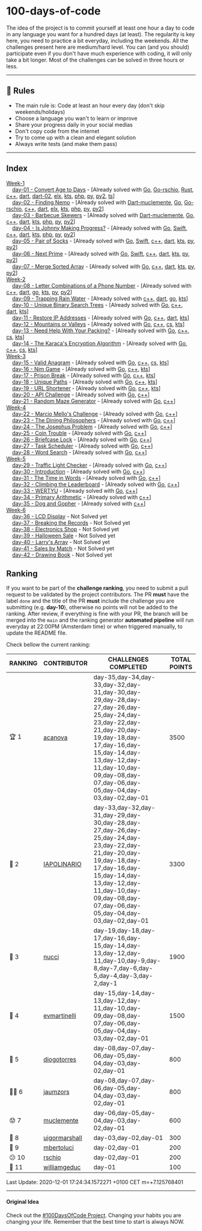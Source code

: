 # 100-days-of-code

The idea of the project is to commit yourself at least one hour a day to code in any language you want for a hundred days (at least). The regularity is key here, you need to practice a bit everyday, including the weekends.
All the challenges present here are medium/hard level. You can (and you should) participate even if you don't have much experience with coding, it will only take a bit longer.
Most of the challenges can be solved in three hours or less.

---

## 🚩 Rules

- The main rule is: Code at least an hour every day (don't skip weekends/holidays)
- Choose a language you wan't to learn or improve
- Share your progress daily in your social medias
- Don't copy code from the internet
- Try to come up with a clean and elegant solution
- Always write tests (and make them pass)

---

## Index

[Week-1](https://github.com/IAPOLINARIO/100-days-of-code/tree/main/Month-1/Week-1) <br/> &nbsp;&nbsp;&nbsp;&nbsp;[day-01 - Convert Age to Days](https://github.com/IAPOLINARIO/100-days-of-code/blob/main/Month-1/Week-1/day-01/README.md) - [Already solved with [Go](https://github.com/IAPOLINARIO/100-days-of-code/tree/main/Month-1/Week-1/day-01/Go), [Go-rschio](https://github.com/IAPOLINARIO/100-days-of-code/tree/main/Month-1/Week-1/day-01/Go-rschio), [Rust](https://github.com/IAPOLINARIO/100-days-of-code/tree/main/Month-1/Week-1/day-01/Rust), [c++](https://github.com/IAPOLINARIO/100-days-of-code/tree/main/Month-1/Week-1/day-01/c++), [dart](https://github.com/IAPOLINARIO/100-days-of-code/tree/main/Month-1/Week-1/day-01/dart), [dart-02](https://github.com/IAPOLINARIO/100-days-of-code/tree/main/Month-1/Week-1/day-01/dart-02), [elx](https://github.com/IAPOLINARIO/100-days-of-code/tree/main/Month-1/Week-1/day-01/elx), [kts](https://github.com/IAPOLINARIO/100-days-of-code/tree/main/Month-1/Week-1/day-01/kts), [php](https://github.com/IAPOLINARIO/100-days-of-code/tree/main/Month-1/Week-1/day-01/php), [py](https://github.com/IAPOLINARIO/100-days-of-code/tree/main/Month-1/Week-1/day-01/py), [py2](https://github.com/IAPOLINARIO/100-days-of-code/tree/main/Month-1/Week-1/day-01/py2), [ts](https://github.com/IAPOLINARIO/100-days-of-code/tree/main/Month-1/Week-1/day-01/ts)] <br/> &nbsp;&nbsp;&nbsp;&nbsp;[day-02 - Finding Nemo](https://github.com/IAPOLINARIO/100-days-of-code/blob/main/Month-1/Week-1/day-02/README.md) - [Already solved with [Dart-muclemente](https://github.com/IAPOLINARIO/100-days-of-code/tree/main/Month-1/Week-1/day-02/Dart-muclemente), [Go](https://github.com/IAPOLINARIO/100-days-of-code/tree/main/Month-1/Week-1/day-02/Go), [Go-rschio](https://github.com/IAPOLINARIO/100-days-of-code/tree/main/Month-1/Week-1/day-02/Go-rschio), [c++](https://github.com/IAPOLINARIO/100-days-of-code/tree/main/Month-1/Week-1/day-02/c++), [dart](https://github.com/IAPOLINARIO/100-days-of-code/tree/main/Month-1/Week-1/day-02/dart), [elx](https://github.com/IAPOLINARIO/100-days-of-code/tree/main/Month-1/Week-1/day-02/elx), [kts](https://github.com/IAPOLINARIO/100-days-of-code/tree/main/Month-1/Week-1/day-02/kts), [php](https://github.com/IAPOLINARIO/100-days-of-code/tree/main/Month-1/Week-1/day-02/php), [py](https://github.com/IAPOLINARIO/100-days-of-code/tree/main/Month-1/Week-1/day-02/py), [py2](https://github.com/IAPOLINARIO/100-days-of-code/tree/main/Month-1/Week-1/day-02/py2)] <br/> &nbsp;&nbsp;&nbsp;&nbsp;[day-03 - Barbecue Skewers](https://github.com/IAPOLINARIO/100-days-of-code/blob/main/Month-1/Week-1/day-03/README.md) - [Already solved with [Dart-muclemente](https://github.com/IAPOLINARIO/100-days-of-code/tree/main/Month-1/Week-1/day-03/Dart-muclemente), [Go](https://github.com/IAPOLINARIO/100-days-of-code/tree/main/Month-1/Week-1/day-03/Go), [c++](https://github.com/IAPOLINARIO/100-days-of-code/tree/main/Month-1/Week-1/day-03/c++), [dart](https://github.com/IAPOLINARIO/100-days-of-code/tree/main/Month-1/Week-1/day-03/dart), [kts](https://github.com/IAPOLINARIO/100-days-of-code/tree/main/Month-1/Week-1/day-03/kts), [php](https://github.com/IAPOLINARIO/100-days-of-code/tree/main/Month-1/Week-1/day-03/php), [py](https://github.com/IAPOLINARIO/100-days-of-code/tree/main/Month-1/Week-1/day-03/py), [py2](https://github.com/IAPOLINARIO/100-days-of-code/tree/main/Month-1/Week-1/day-03/py2)] <br/> &nbsp;&nbsp;&nbsp;&nbsp;[day-04 - Is Johnny Making Progress?](https://github.com/IAPOLINARIO/100-days-of-code/blob/main/Month-1/Week-1/day-04/README.md) - [Already solved with [Go](https://github.com/IAPOLINARIO/100-days-of-code/tree/main/Month-1/Week-1/day-04/Go), [Swift](https://github.com/IAPOLINARIO/100-days-of-code/tree/main/Month-1/Week-1/day-04/Swift), [c++](https://github.com/IAPOLINARIO/100-days-of-code/tree/main/Month-1/Week-1/day-04/c++), [dart](https://github.com/IAPOLINARIO/100-days-of-code/tree/main/Month-1/Week-1/day-04/dart), [kts](https://github.com/IAPOLINARIO/100-days-of-code/tree/main/Month-1/Week-1/day-04/kts), [php](https://github.com/IAPOLINARIO/100-days-of-code/tree/main/Month-1/Week-1/day-04/php), [py](https://github.com/IAPOLINARIO/100-days-of-code/tree/main/Month-1/Week-1/day-04/py), [py2](https://github.com/IAPOLINARIO/100-days-of-code/tree/main/Month-1/Week-1/day-04/py2)] <br/> &nbsp;&nbsp;&nbsp;&nbsp;[day-05 - Pair of Socks](https://github.com/IAPOLINARIO/100-days-of-code/blob/main/Month-1/Week-1/day-05/README.md) - [Already solved with [Go](https://github.com/IAPOLINARIO/100-days-of-code/tree/main/Month-1/Week-1/day-05/Go), [Swift](https://github.com/IAPOLINARIO/100-days-of-code/tree/main/Month-1/Week-1/day-05/Swift), [c++](https://github.com/IAPOLINARIO/100-days-of-code/tree/main/Month-1/Week-1/day-05/c++), [dart](https://github.com/IAPOLINARIO/100-days-of-code/tree/main/Month-1/Week-1/day-05/dart), [kts](https://github.com/IAPOLINARIO/100-days-of-code/tree/main/Month-1/Week-1/day-05/kts), [py](https://github.com/IAPOLINARIO/100-days-of-code/tree/main/Month-1/Week-1/day-05/py), [py2](https://github.com/IAPOLINARIO/100-days-of-code/tree/main/Month-1/Week-1/day-05/py2)] <br/> &nbsp;&nbsp;&nbsp;&nbsp;[day-06 - Next Prime](https://github.com/IAPOLINARIO/100-days-of-code/blob/main/Month-1/Week-1/day-06/README.md) - [Already solved with [Go](https://github.com/IAPOLINARIO/100-days-of-code/tree/main/Month-1/Week-1/day-06/Go), [Swift](https://github.com/IAPOLINARIO/100-days-of-code/tree/main/Month-1/Week-1/day-06/Swift), [c++](https://github.com/IAPOLINARIO/100-days-of-code/tree/main/Month-1/Week-1/day-06/c++), [dart](https://github.com/IAPOLINARIO/100-days-of-code/tree/main/Month-1/Week-1/day-06/dart), [kts](https://github.com/IAPOLINARIO/100-days-of-code/tree/main/Month-1/Week-1/day-06/kts), [py](https://github.com/IAPOLINARIO/100-days-of-code/tree/main/Month-1/Week-1/day-06/py), [py2](https://github.com/IAPOLINARIO/100-days-of-code/tree/main/Month-1/Week-1/day-06/py2)] <br/> &nbsp;&nbsp;&nbsp;&nbsp;[day-07 - Merge Sorted Array](https://github.com/IAPOLINARIO/100-days-of-code/blob/main/Month-1/Week-1/day-07/README.md) - [Already solved with [Go](https://github.com/IAPOLINARIO/100-days-of-code/tree/main/Month-1/Week-1/day-07/Go), [c++](https://github.com/IAPOLINARIO/100-days-of-code/tree/main/Month-1/Week-1/day-07/c++), [dart](https://github.com/IAPOLINARIO/100-days-of-code/tree/main/Month-1/Week-1/day-07/dart), [kts](https://github.com/IAPOLINARIO/100-days-of-code/tree/main/Month-1/Week-1/day-07/kts), [py](https://github.com/IAPOLINARIO/100-days-of-code/tree/main/Month-1/Week-1/day-07/py), [py2](https://github.com/IAPOLINARIO/100-days-of-code/tree/main/Month-1/Week-1/day-07/py2)] <br/> [Week-2](https://github.com/IAPOLINARIO/100-days-of-code/tree/main/Month-1/Week-2) <br/> &nbsp;&nbsp;&nbsp;&nbsp;[day-08 - Letter Combinations of a Phone Number](https://github.com/IAPOLINARIO/100-days-of-code/blob/main/Month-1/Week-2/day-08/README.md) - [Already solved with [c++](https://github.com/IAPOLINARIO/100-days-of-code/tree/main/Month-1/Week-2/day-08/c++), [dart](https://github.com/IAPOLINARIO/100-days-of-code/tree/main/Month-1/Week-2/day-08/dart), [go](https://github.com/IAPOLINARIO/100-days-of-code/tree/main/Month-1/Week-2/day-08/go), [kts](https://github.com/IAPOLINARIO/100-days-of-code/tree/main/Month-1/Week-2/day-08/kts), [py](https://github.com/IAPOLINARIO/100-days-of-code/tree/main/Month-1/Week-2/day-08/py), [py2](https://github.com/IAPOLINARIO/100-days-of-code/tree/main/Month-1/Week-2/day-08/py2)] <br/> &nbsp;&nbsp;&nbsp;&nbsp;[day-09 - Trapping Rain Water](https://github.com/IAPOLINARIO/100-days-of-code/blob/main/Month-1/Week-2/day-09/README.md) - [Already solved with [c++](https://github.com/IAPOLINARIO/100-days-of-code/tree/main/Month-1/Week-2/day-09/c++), [dart](https://github.com/IAPOLINARIO/100-days-of-code/tree/main/Month-1/Week-2/day-09/dart), [go](https://github.com/IAPOLINARIO/100-days-of-code/tree/main/Month-1/Week-2/day-09/go), [kts](https://github.com/IAPOLINARIO/100-days-of-code/tree/main/Month-1/Week-2/day-09/kts)] <br/> &nbsp;&nbsp;&nbsp;&nbsp;[day-10 - Unique Binary Search Trees](https://github.com/IAPOLINARIO/100-days-of-code/blob/main/Month-1/Week-2/day-10/README.md) - [Already solved with [Go](https://github.com/IAPOLINARIO/100-days-of-code/tree/main/Month-1/Week-2/day-10/Go), [c++](https://github.com/IAPOLINARIO/100-days-of-code/tree/main/Month-1/Week-2/day-10/c++), [dart](https://github.com/IAPOLINARIO/100-days-of-code/tree/main/Month-1/Week-2/day-10/dart), [kts](https://github.com/IAPOLINARIO/100-days-of-code/tree/main/Month-1/Week-2/day-10/kts)] <br/> &nbsp;&nbsp;&nbsp;&nbsp;[day-11 - Restore IP Addresses](https://github.com/IAPOLINARIO/100-days-of-code/blob/main/Month-1/Week-2/day-11/README.md) - [Already solved with [Go](https://github.com/IAPOLINARIO/100-days-of-code/tree/main/Month-1/Week-2/day-11/Go), [c++](https://github.com/IAPOLINARIO/100-days-of-code/tree/main/Month-1/Week-2/day-11/c++), [dart](https://github.com/IAPOLINARIO/100-days-of-code/tree/main/Month-1/Week-2/day-11/dart), [kts](https://github.com/IAPOLINARIO/100-days-of-code/tree/main/Month-1/Week-2/day-11/kts)] <br/> &nbsp;&nbsp;&nbsp;&nbsp;[day-12 - Mountains or Valleys](https://github.com/IAPOLINARIO/100-days-of-code/blob/main/Month-1/Week-2/day-12/README.md) - [Already solved with [Go](https://github.com/IAPOLINARIO/100-days-of-code/tree/main/Month-1/Week-2/day-12/Go), [c++](https://github.com/IAPOLINARIO/100-days-of-code/tree/main/Month-1/Week-2/day-12/c++), [cs](https://github.com/IAPOLINARIO/100-days-of-code/tree/main/Month-1/Week-2/day-12/cs), [kts](https://github.com/IAPOLINARIO/100-days-of-code/tree/main/Month-1/Week-2/day-12/kts)] <br/> &nbsp;&nbsp;&nbsp;&nbsp;[day-13 - Need Help With Your Packing?](https://github.com/IAPOLINARIO/100-days-of-code/blob/main/Month-1/Week-2/day-13/README.md) - [Already solved with [Go](https://github.com/IAPOLINARIO/100-days-of-code/tree/main/Month-1/Week-2/day-13/Go), [c++](https://github.com/IAPOLINARIO/100-days-of-code/tree/main/Month-1/Week-2/day-13/c++), [cs](https://github.com/IAPOLINARIO/100-days-of-code/tree/main/Month-1/Week-2/day-13/cs), [kts](https://github.com/IAPOLINARIO/100-days-of-code/tree/main/Month-1/Week-2/day-13/kts)] <br/> &nbsp;&nbsp;&nbsp;&nbsp;[day-14 - The Karaca's Encryption Algorithm](https://github.com/IAPOLINARIO/100-days-of-code/blob/main/Month-1/Week-2/day-14/README.md) - [Already solved with [Go](https://github.com/IAPOLINARIO/100-days-of-code/tree/main/Month-1/Week-2/day-14/Go), [c++](https://github.com/IAPOLINARIO/100-days-of-code/tree/main/Month-1/Week-2/day-14/c++), [cs](https://github.com/IAPOLINARIO/100-days-of-code/tree/main/Month-1/Week-2/day-14/cs), [kts](https://github.com/IAPOLINARIO/100-days-of-code/tree/main/Month-1/Week-2/day-14/kts)] <br/> [Week-3](https://github.com/IAPOLINARIO/100-days-of-code/tree/main/Month-1/Week-3) <br/> &nbsp;&nbsp;&nbsp;&nbsp;[day-15 - Valid Anagram](https://github.com/IAPOLINARIO/100-days-of-code/blob/main/Month-1/Week-3/day-15/README.md) - [Already solved with [Go](https://github.com/IAPOLINARIO/100-days-of-code/tree/main/Month-1/Week-3/day-15/Go), [c++](https://github.com/IAPOLINARIO/100-days-of-code/tree/main/Month-1/Week-3/day-15/c++), [cs](https://github.com/IAPOLINARIO/100-days-of-code/tree/main/Month-1/Week-3/day-15/cs), [kts](https://github.com/IAPOLINARIO/100-days-of-code/tree/main/Month-1/Week-3/day-15/kts)] <br/> &nbsp;&nbsp;&nbsp;&nbsp;[day-16 - Nim Game](https://github.com/IAPOLINARIO/100-days-of-code/blob/main/Month-1/Week-3/day-16/README.md) - [Already solved with [Go](https://github.com/IAPOLINARIO/100-days-of-code/tree/main/Month-1/Week-3/day-16/Go), [c++](https://github.com/IAPOLINARIO/100-days-of-code/tree/main/Month-1/Week-3/day-16/c++), [kts](https://github.com/IAPOLINARIO/100-days-of-code/tree/main/Month-1/Week-3/day-16/kts)] <br/> &nbsp;&nbsp;&nbsp;&nbsp;[day-17 - Prison Break](https://github.com/IAPOLINARIO/100-days-of-code/blob/main/Month-1/Week-3/day-17/README.md) - [Already solved with [Go](https://github.com/IAPOLINARIO/100-days-of-code/tree/main/Month-1/Week-3/day-17/Go), [c++](https://github.com/IAPOLINARIO/100-days-of-code/tree/main/Month-1/Week-3/day-17/c++), [kts](https://github.com/IAPOLINARIO/100-days-of-code/tree/main/Month-1/Week-3/day-17/kts)] <br/> &nbsp;&nbsp;&nbsp;&nbsp;[day-18 - Unique Paths](https://github.com/IAPOLINARIO/100-days-of-code/blob/main/Month-1/Week-3/day-18/README.md) - [Already solved with [Go](https://github.com/IAPOLINARIO/100-days-of-code/tree/main/Month-1/Week-3/day-18/Go), [c++](https://github.com/IAPOLINARIO/100-days-of-code/tree/main/Month-1/Week-3/day-18/c++), [kts](https://github.com/IAPOLINARIO/100-days-of-code/tree/main/Month-1/Week-3/day-18/kts)] <br/> &nbsp;&nbsp;&nbsp;&nbsp;[day-19 - URL Shortener](https://github.com/IAPOLINARIO/100-days-of-code/blob/main/Month-1/Week-3/day-19/README.md) - [Already solved with [Go](https://github.com/IAPOLINARIO/100-days-of-code/tree/main/Month-1/Week-3/day-19/Go), [c++](https://github.com/IAPOLINARIO/100-days-of-code/tree/main/Month-1/Week-3/day-19/c++), [kts](https://github.com/IAPOLINARIO/100-days-of-code/tree/main/Month-1/Week-3/day-19/kts)] <br/> &nbsp;&nbsp;&nbsp;&nbsp;[day-20 - API Challenge](https://github.com/IAPOLINARIO/100-days-of-code/blob/main/Month-1/Week-3/day-20/README.md) - [Already solved with [Go](https://github.com/IAPOLINARIO/100-days-of-code/tree/main/Month-1/Week-3/day-20/Go), [c++](https://github.com/IAPOLINARIO/100-days-of-code/tree/main/Month-1/Week-3/day-20/c++)] <br/> &nbsp;&nbsp;&nbsp;&nbsp;[day-21 - Random Maze Generator](https://github.com/IAPOLINARIO/100-days-of-code/blob/main/Month-1/Week-3/day-21/README.md) - [Already solved with [Go](https://github.com/IAPOLINARIO/100-days-of-code/tree/main/Month-1/Week-3/day-21/Go), [c++](https://github.com/IAPOLINARIO/100-days-of-code/tree/main/Month-1/Week-3/day-21/c++)] <br/> [Week-4](https://github.com/IAPOLINARIO/100-days-of-code/tree/main/Month-1/Week-4) <br/> &nbsp;&nbsp;&nbsp;&nbsp;[day-22 - Marcio Mello's Challenge](https://github.com/IAPOLINARIO/100-days-of-code/blob/main/Month-1/Week-4/day-22/README.md) - [Already solved with [Go](https://github.com/IAPOLINARIO/100-days-of-code/tree/main/Month-1/Week-4/day-22/Go), [c++](https://github.com/IAPOLINARIO/100-days-of-code/tree/main/Month-1/Week-4/day-22/c++)] <br/> &nbsp;&nbsp;&nbsp;&nbsp;[day-23 - The Dining Philosophers](https://github.com/IAPOLINARIO/100-days-of-code/blob/main/Month-1/Week-4/day-23/README.md) - [Already solved with [Go](https://github.com/IAPOLINARIO/100-days-of-code/tree/main/Month-1/Week-4/day-23/Go), [c++](https://github.com/IAPOLINARIO/100-days-of-code/tree/main/Month-1/Week-4/day-23/c++)] <br/> &nbsp;&nbsp;&nbsp;&nbsp;[day-24 - The Josephus Problem](https://github.com/IAPOLINARIO/100-days-of-code/blob/main/Month-1/Week-4/day-24/README.md) - [Already solved with [Go](https://github.com/IAPOLINARIO/100-days-of-code/tree/main/Month-1/Week-4/day-24/Go), [c++](https://github.com/IAPOLINARIO/100-days-of-code/tree/main/Month-1/Week-4/day-24/c++)] <br/> &nbsp;&nbsp;&nbsp;&nbsp;[day-25 - Coin Trouble](https://github.com/IAPOLINARIO/100-days-of-code/blob/main/Month-1/Week-4/day-25/README.md) - [Already solved with [Go](https://github.com/IAPOLINARIO/100-days-of-code/tree/main/Month-1/Week-4/day-25/Go), [c++](https://github.com/IAPOLINARIO/100-days-of-code/tree/main/Month-1/Week-4/day-25/c++)] <br/> &nbsp;&nbsp;&nbsp;&nbsp;[day-26 - Briefcase Lock](https://github.com/IAPOLINARIO/100-days-of-code/blob/main/Month-1/Week-4/day-26/README.md) - [Already solved with [Go](https://github.com/IAPOLINARIO/100-days-of-code/tree/main/Month-1/Week-4/day-26/Go), [c++](https://github.com/IAPOLINARIO/100-days-of-code/tree/main/Month-1/Week-4/day-26/c++)] <br/> &nbsp;&nbsp;&nbsp;&nbsp;[day-27 - Task Scheduler](https://github.com/IAPOLINARIO/100-days-of-code/blob/main/Month-1/Week-4/day-27/README.md) - [Already solved with [Go](https://github.com/IAPOLINARIO/100-days-of-code/tree/main/Month-1/Week-4/day-27/Go), [c++](https://github.com/IAPOLINARIO/100-days-of-code/tree/main/Month-1/Week-4/day-27/c++)] <br/> &nbsp;&nbsp;&nbsp;&nbsp;[day-28 - Word Search](https://github.com/IAPOLINARIO/100-days-of-code/blob/main/Month-1/Week-4/day-28/README.md) - [Already solved with [Go](https://github.com/IAPOLINARIO/100-days-of-code/tree/main/Month-1/Week-4/day-28/Go), [c++](https://github.com/IAPOLINARIO/100-days-of-code/tree/main/Month-1/Week-4/day-28/c++)] <br/> [Week-5](https://github.com/IAPOLINARIO/100-days-of-code/tree/main/Month-2/Week-5) <br/> &nbsp;&nbsp;&nbsp;&nbsp;[day-29 - Traffic Light Checker](https://github.com/IAPOLINARIO/100-days-of-code/blob/main/Month-2/Week-5/day-29/README.md) - [Already solved with [Go](https://github.com/IAPOLINARIO/100-days-of-code/tree/main/Month-2/Week-5/day-29/Go), [c++](https://github.com/IAPOLINARIO/100-days-of-code/tree/main/Month-2/Week-5/day-29/c++)] <br/> &nbsp;&nbsp;&nbsp;&nbsp;[day-30 - Introduction](https://github.com/IAPOLINARIO/100-days-of-code/blob/main/Month-2/Week-5/day-30/README.md) - [Already solved with [Go](https://github.com/IAPOLINARIO/100-days-of-code/tree/main/Month-2/Week-5/day-30/Go), [c++](https://github.com/IAPOLINARIO/100-days-of-code/tree/main/Month-2/Week-5/day-30/c++)] <br/> &nbsp;&nbsp;&nbsp;&nbsp;[day-31 - The Time in Words](https://github.com/IAPOLINARIO/100-days-of-code/blob/main/Month-2/Week-5/day-31/README.md) - [Already solved with [Go](https://github.com/IAPOLINARIO/100-days-of-code/tree/main/Month-2/Week-5/day-31/Go), [c++](https://github.com/IAPOLINARIO/100-days-of-code/tree/main/Month-2/Week-5/day-31/c++)] <br/> &nbsp;&nbsp;&nbsp;&nbsp;[day-32 - Climbing the Leaderboard](https://github.com/IAPOLINARIO/100-days-of-code/blob/main/Month-2/Week-5/day-32/README.md) - [Already solved with [Go](https://github.com/IAPOLINARIO/100-days-of-code/tree/main/Month-2/Week-5/day-32/Go), [c++](https://github.com/IAPOLINARIO/100-days-of-code/tree/main/Month-2/Week-5/day-32/c++)] <br/> &nbsp;&nbsp;&nbsp;&nbsp;[day-33 - WERTYU](https://github.com/IAPOLINARIO/100-days-of-code/blob/main/Month-2/Week-5/day-33/README.md) - [Already solved with [Go](https://github.com/IAPOLINARIO/100-days-of-code/tree/main/Month-2/Week-5/day-33/Go), [c++](https://github.com/IAPOLINARIO/100-days-of-code/tree/main/Month-2/Week-5/day-33/c++)] <br/> &nbsp;&nbsp;&nbsp;&nbsp;[day-34 - Primary Arithmetic](https://github.com/IAPOLINARIO/100-days-of-code/blob/main/Month-2/Week-5/day-34/README.md) - [Already solved with [c++](https://github.com/IAPOLINARIO/100-days-of-code/tree/main/Month-2/Week-5/day-34/c++)] <br/> &nbsp;&nbsp;&nbsp;&nbsp;[day-35 - Dog and Gopher](https://github.com/IAPOLINARIO/100-days-of-code/blob/main/Month-2/Week-5/day-35/README.md) - [Already solved with [c++](https://github.com/IAPOLINARIO/100-days-of-code/tree/main/Month-2/Week-5/day-35/c++)] <br/> [Week-6](https://github.com/IAPOLINARIO/100-days-of-code/tree/main/Month-2/Week-6) <br/> &nbsp;&nbsp;&nbsp;&nbsp;[day-36 - LCD Display](https://github.com/IAPOLINARIO/100-days-of-code/blob/main/Month-2/Week-6/day-36/README.md) - Not Solved yet <br/> &nbsp;&nbsp;&nbsp;&nbsp;[day-37 - Breaking the Records](https://github.com/IAPOLINARIO/100-days-of-code/blob/main/Month-2/Week-6/day-37/README.md) - Not Solved yet <br/> &nbsp;&nbsp;&nbsp;&nbsp;[day-38 - Electronics Shop](https://github.com/IAPOLINARIO/100-days-of-code/blob/main/Month-2/Week-6/day-38/README.md) - Not Solved yet <br/> &nbsp;&nbsp;&nbsp;&nbsp;[day-39 - Halloween Sale](https://github.com/IAPOLINARIO/100-days-of-code/blob/main/Month-2/Week-6/day-39/README.md) - Not Solved yet <br/> &nbsp;&nbsp;&nbsp;&nbsp;[day-40 - Larry's Array](https://github.com/IAPOLINARIO/100-days-of-code/blob/main/Month-2/Week-6/day-40/README.md) - Not Solved yet <br/> &nbsp;&nbsp;&nbsp;&nbsp;[day-41 - Sales by Match](https://github.com/IAPOLINARIO/100-days-of-code/blob/main/Month-2/Week-6/day-41/README.md) - Not Solved yet <br/> &nbsp;&nbsp;&nbsp;&nbsp;[day-42 - Drawing Book](https://github.com/IAPOLINARIO/100-days-of-code/blob/main/Month-2/Week-6/day-42/README.md) - Not Solved yet <br/>

## Ranking

If you want to be part of the **challenge ranking**, you need to submit a pull request to be validated by the project contributors. The PR **must** have the label `done` and the title of the PR **must** include the challenge you are submitting (e.g. **day-10**), otherwise no points will not be added to the ranking.
After review, if everything is fine with your PR, the branch will be merged into the `main` and the ranking generator **automated pipeline** will run everyday at 22:00PM (Amsterdam time) or when triggered manually, to update the README file.

Check bellow the current ranking:

|       RANKING       |                    CONTRIBUTOR                    |                                                                                                                 CHALLENGES COMPLETED                                                                                                                 | TOTAL POINTS |
|---------------------|---------------------------------------------------|------------------------------------------------------------------------------------------------------------------------------------------------------------------------------------------------------------------------------------------------------|--------------|
| :trophy: 1          | [acanova](https://github.com/acanova)             | day-35,day-34,day-33,day-32,day-31,day-30,day-29,day-28,day-27,day-26,day-25,day-24,day-23,day-22,day-21,day-20,day-19,day-18,day-17,day-16,day-15,day-14,day-13,day-12,day-11,day-10,day-09,day-08,day-07,day-06,day-05,day-04,day-03,day-02,day-01 |         3500 |
| :2nd_place_medal: 2 | [IAPOLINARIO](https://github.com/IAPOLINARIO)     | day-33,day-32,day-31,day-29,day-30,day-28,day-27,day-26,day-25,day-24,day-23,day-22,day-21,day-20,day-19,day-18,day-17,day-16,day-15,day-14,day-13,day-12,day-11,day-10,day-09,day-08,day-07,day-06,day-05,day-04,day-03,day-02,day-01               |         3300 |
| :3rd_place_medal: 3 | [nucci](https://github.com/nucci)                 | day-19,day-18,day-17,day-16,day-15,day-14,day-13,day-12,day-11,day-10,day-9,day-8,day-7,day-6,day-5,day-4,day-3,day-2,day-1                                                                                                                          |         1900 |
| :poop: 4            | [evmartinelli](https://github.com/evmartinelli)   | day-15,day-14,day-13,day-12,day-11,day-10,day-09,day-08,day-07,day-06,day-05,day-04,day-03,day-02,day-01                                                                                                                                             |         1500 |
| :floppy_disk: 5     | [diogotorres](https://github.com/diogotorres)     | day-08,day-07,day-06,day-05,day-04,day-03,day-02,day-01                                                                                                                                                                                              |          800 |
| :guardsman: 6       | [jaumzors](https://github.com/jaumzors)           | day-08,day-07,day-06,day-05,day-04,day-03,day-02,day-01                                                                                                                                                                                              |          800 |
| :worried: 7         | [muclemente](https://github.com/muclemente)       | day-06,day-05,day-04,day-03,day-02,day-01                                                                                                                                                                                                            |          600 |
| :hamburger: 8       | [uigormarshall](https://github.com/uigormarshall) | day-03,day-02,day-01                                                                                                                                                                                                                                 |          300 |
| :no_good: 9         | [mbertoluci](https://github.com/mbertoluci)       | day-02,day-01                                                                                                                                                                                                                                        |          200 |
| :confused: 10       | [rschio](https://github.com/rschio)               | day-02,day-01                                                                                                                                                                                                                                        |          200 |
| :see_no_evil: 11    | [williamgeduc](https://github.com/williamgeduc)   | day-01                                                                                                                                                                                                                                               |          100 |

Last Update: 2020-12-01 17:24:34.1572271 +0100 CET m=+7.125768401

---

#### Original Idea

Check out the [#100DaysOfCode Project](https://www.100daysofcode.com/). Changing your habits you are changing your life. Remember that the best time to start is always NOW.
